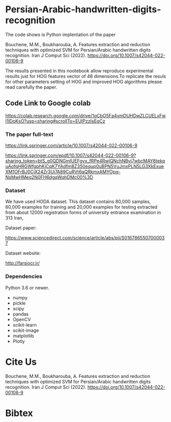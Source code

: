 # Persian-Arabic-handwritten-digits-recognition
The code shows is Python implentation of the paper

Bouchene, M.M., Boukharouba, A. Features extraction and reduction techniques with optimized SVM for Persian/Arabic handwritten digits recognition. Iran J Comput Sci (2022). https://doi.org/10.1007/s42044-022-00106-9


The results presented in this nootebook  allow reproduce experimental results just for HOG features vector of 48 dimensions.To replicate the resuls for other parameters setting of HOG and improved HOG algorithms please read carefully the paper.

## Code Link to Google colab
https://colab.research.google.com/drive/1qCbO5Fa4vmDUHDwZLCUELxFwI1lDoKsO?usp=sharing#scrollTo=EUIPzzIsEqCz
### The paper full-text

https://link.springer.com/article/10.1007/s42044-022-00106-9

https://link.springer.com/epdf/10.1007/s42044-022-00106-9?sharing_token=btS_g0QDNGmIUEFgyx_fRPe4RwlQNchNByi7wbcMAY6tekquAofqHRGWfgphKjCqK7YAdfm8Z350equp0uBPN5VuJmxPLN5LG3XkExueXM1OFrBJ0CjX24Zr3Ui7A89CuRVt6aQRkmxAMYOpq-NsMwHMeq2N0FH6dgqWqhDMc00%3D
### Dataset

We have used HODA dataset. This dataset contains 80,000 samples, 60,000 examples for training and 20,000 examples for testing extracted from about 12000 registration forms of university entrance examination in 313 Iran, 

Dataset paper:

https://www.sciencedirect.com/science/article/abs/pii/S0167865507000037

Dataset website:

http://farsiocr.ir/

### Dependencies

Python 3.6 or newer.

* numpy
* pickle
* scipy
* pandas
* OpenCV
* scikit-learn 
* scikit-image
* matplotlib
* Plotly

# Cite Us
Bouchene, M.M., Boukharouba, A. Features extraction and reduction techniques with optimized SVM for Persian/Arabic handwritten digits recognition. Iran J Comput Sci (2022). https://doi.org/10.1007/s42044-022-00106-9


# Bibtex


